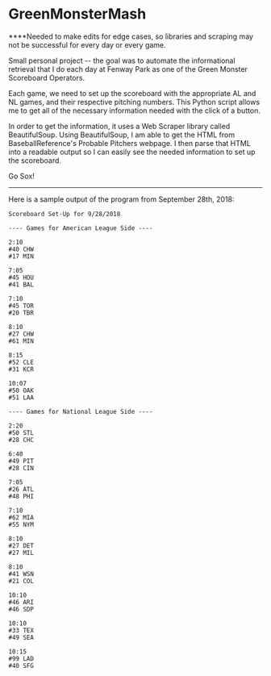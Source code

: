 # GreenMonsterMash

****Needed to make edits for edge cases, so libraries and scraping may not be successful for every day or every game.

Small personal project -- the goal was to automate the informational retrieval that I do each day at Fenway Park as one of the Green Monster Scoreboard Operators.

Each game, we need to set up the scoreboard with the appropriate AL and NL games, and their respective pitching numbers. This Python script allows me to get all of the necessary information needed with the click of a button.

In order to get the information, it uses a Web Scraper library called BeautifulSoup. Using BeautifulSoup, I am able to get the HTML from BaseballReference's Probable Pitchers webpage. I then parse that HTML into a readable output so I can easily see the needed information to set up the scoreboard.

Go Sox!

-------------------------

Here is a sample output of the program from September 28th, 2018:

```
Scoreboard Set-Up for 9/28/2018

---- Games for American League Side ---- 

2:10
#40 CHW
#17 MIN

7:05
#45 HOU
#41 BAL

7:10
#45 TOR
#20 TBR

8:10
#27 CHW
#61 MIN

8:15
#52 CLE
#31 KCR

10:07
#50 OAK
#51 LAA

---- Games for National League Side ----

2:20
#50 STL
#28 CHC

6:40
#49 PIT
#28 CIN

7:05
#26 ATL
#48 PHI

7:10
#62 MIA
#55 NYM

8:10
#27 DET
#27 MIL

8:10
#41 WSN
#21 COL

10:10
#46 ARI
#46 SDP

10:10
#33 TEX
#49 SEA

10:15
#99 LAD
#40 SFG
```

